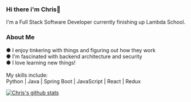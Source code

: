 ### Hi there i'm Chris👋
I'm a Full Stack Software Developer currently finishing up Lambda School.<br />

### About Me
● I enjoy tinkering with things and figuring out how they work <br />
● I'm fascinated with backend architecture and security <br />
● I love learning new things!
<br />
<br />
My skills include:<br />
Python | Java | Spring Boot | JavaScript | React | Redux 


[![Chris's github stats](https://github-readme-stats.vercel.app/api?username=Cking351&hide=stars&theme=dracula)](https://github.com/anuraghazra/github-readme-stats)


<!--
**Cking351/Cking351** is a ✨ _special_ ✨ repository because its `README.md` (this file) appears on your GitHub profile.

Here are some ideas to get you started:

- 🔭 I’m currently working on ...
- 🌱 I’m currently learning ...
- 👯 I’m looking to collaborate on ...
- 🤔 I’m looking for help with ...
- 💬 Ask me about ...
- 📫 How to reach me: ...
- 😄 Pronouns: ...
- ⚡ Fun fact: ...
-->
